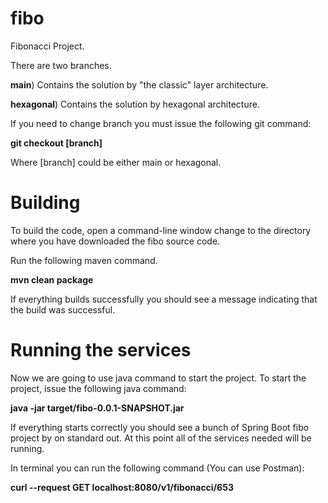 # fibo

Fibonacci Project.

There are two branches. 

 **main**) Contains the solution by "the classic" layer architecture.
 
 **hexagonal**) Contains the solution by hexagonal architecture.
 
 If you need to change branch you must issue the following git command:
 
 **git checkout [branch]**
 
 Where [branch] could be either main or hexagonal.

# Building

To build the code, open a command-line window change to the directory where you have downloaded the fibo source code.

Run the following maven command. 

**mvn clean package**

If everything builds successfully you should see a message indicating that the build was successful.

# Running the services

Now we are going to use java command to start the project.  To start the project, issue the following java command:

**java -jar target/fibo-0.0.1-SNAPSHOT.jar**

If everything starts correctly you should see a bunch of Spring Boot fibo project by on standard out.  At this point all of the services needed will be running.

In terminal you can run the following command (You can use Postman):

**curl --request GET localhost:8080/v1/fibonacci/653**